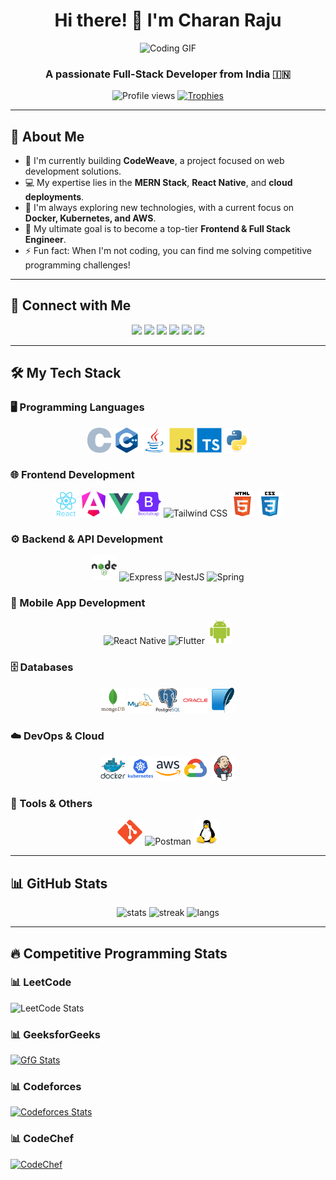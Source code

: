 <h1 align="center">Hi there! 👋 I'm Charan Raju</h1>
<p align="center">
  <img src="https://media.giphy.com/media/M9gbBd9nbDrOTu1Mqx/giphy.gif" alt="Coding GIF" width="50" />
</p>
<h3 align="center">A passionate Full-Stack Developer from India 🇮🇳</h3>

<p align="center">
  <img src="https://komarev.com/ghpvc/?username=charanraju18&label=Profile%20Views&color=0e75b6&style=flat" alt="Profile views" /> 
  <a href="https://github.com/ryo-ma/github-profile-trophy">
    <img src="https://github-profile-trophy.vercel.app/?username=charanraju18&theme=onedark&margin-w=10&margin-h=10" alt="Trophies" />
  </a>
</p>

---

## 🌟 About Me

- 🔭 I'm currently building **CodeWeave**, a project focused on web development solutions.
- 💻 My expertise lies in the **MERN Stack**, **React Native**, and **cloud deployments**.
- 🌱 I'm always exploring new technologies, with a current focus on **Docker, Kubernetes, and AWS**.
- 🎯 My ultimate goal is to become a top-tier **Frontend & Full Stack Engineer**.
- ⚡ Fun fact: When I'm not coding, you can find me solving competitive programming challenges!

---

## 🤝 Connect with Me

<p align="center">
  <a href="https://in.linkedin.com/in/charan-raju-pakalapati-74416629b" target="_blank"><img src="https://img.shields.io/badge/LinkedIn-0e76a8?style=for-the-badge&logo=linkedin&logoColor=white" /></a>
  <a href="https://www.codechef.com/users/charanraju925" target="_blank"><img src="https://img.shields.io/badge/CodeChef-5B4638?style=for-the-badge&logo=codechef&logoColor=white" /></a>
  <a href="https://www.hackerrank.com/charanraju925" target="_blank"><img src="https://img.shields.io/badge/Hackerrank-2EC866?style=for-the-badge&logo=hackerrank&logoColor=white" /></a>
  <a href="https://codeforces.com/profile/charan_raju" target="_blank"><img src="https://img.shields.io/badge/Codeforces-1F8ACB?style=for-the-badge&logo=codeforces&logoColor=white" /></a>
  <a href="https://leetcode.com/charanraju" target="_blank"><img src="https://img.shields.io/badge/LeetCode-FFA116?style=for-the-badge&logo=leetcode&logoColor=white" /></a>
  <a href="https://auth.geeksforgeeks.org/user/charanr9re0/profile" target="_blank"><img src="https://img.shields.io/badge/GeeksforGeeks-0F9D58?style=for-the-badge&logo=geeksforgeeks&logoColor=white" /></a>
</p>

---

## 🛠️ My Tech Stack

### 🖥️ Programming Languages
<p align="center">
  <img src="https://raw.githubusercontent.com/devicons/devicon/master/icons/c/c-original.svg" alt="C" width="40" height="40"/>
  <img src="https://raw.githubusercontent.com/devicons/devicon/master/icons/cplusplus/cplusplus-original.svg" alt="C++" width="40" height="40"/>
  <img src="https://raw.githubusercontent.com/devicons/devicon/master/icons/java/java-original.svg" alt="Java" width="40" height="40"/>
  <img src="https://raw.githubusercontent.com/devicons/devicon/master/icons/javascript/javascript-original.svg" alt="JavaScript" width="40" height="40"/>
  <img src="https://raw.githubusercontent.com/devicons/devicon/master/icons/typescript/typescript-original.svg" alt="TypeScript" width="40" height="40"/>
  <img src="https://raw.githubusercontent.com/devicons/devicon/master/icons/python/python-original.svg" alt="Python" width="40" height="40"/>
</p>

### 🌐 Frontend Development
<p align="center">
  <img src="https://raw.githubusercontent.com/devicons/devicon/master/icons/react/react-original-wordmark.svg" alt="React" width="40" height="40"/>
  <img src="https://raw.githubusercontent.com/devicons/devicon/master/icons/angular/angular-original.svg" alt="Angular" width="40" height="40"/>
  <img src="https://raw.githubusercontent.com/devicons/devicon/master/icons/vuejs/vuejs-original.svg" alt="Vue.js" width="40" height="40"/>
  <img src="https://raw.githubusercontent.com/devicons/devicon/master/icons/bootstrap/bootstrap-plain-wordmark.svg" alt="Bootstrap" width="40" height="40"/>
  <img src="https://www.vectorlogo.zone/logos/tailwindcss/tailwindcss-icon.svg" alt="Tailwind CSS" width="40" height="40"/>
  <img src="https://raw.githubusercontent.com/devicons/devicon/master/icons/html5/html5-original-wordmark.svg" alt="HTML5" width="40" height="40"/>
  <img src="https://raw.githubusercontent.com/devicons/devicon/master/icons/css3/css3-original-wordmark.svg" alt="CSS3" width="40" height="40"/>
</p>

### ⚙️ Backend & API Development
<p align="center">
  <img src="https://raw.githubusercontent.com/devicons/devicon/master/icons/nodejs/nodejs-original-wordmark.svg" alt="Node.js" width="40" height="40"/>
  <img src="https://www.vectorlogo.zone/logos/expressjs/expressjs-icon.svg" alt="Express" width="40" height="40"/>
  <img src="https://www.vectorlogo.zone/logos/nestjs/nestjs-icon.svg" alt="NestJS" width="40" height="40"/>
  <img src="https://www.vectorlogo.zone/logos/springio/springio-icon.svg" alt="Spring" width="40" height="40"/>
</p>

### 📱 Mobile App Development
<p align="center">
  <img src="https://reactnative.dev/img/header_logo.svg" alt="React Native" width="40" height="40"/>
  <img src="https://www.vectorlogo.zone/logos/flutterio/flutterio-icon.svg" alt="Flutter" width="40" height="40"/>
  <img src="https://raw.githubusercontent.com/devicons/devicon/master/icons/android/android-original.svg" alt="Android" width="40" height="40"/>
</p>

### 🗄️ Databases
<p align="center">
  <img src="https://raw.githubusercontent.com/devicons/devicon/master/icons/mongodb/mongodb-original-wordmark.svg" alt="MongoDB" width="40" height="40"/>
  <img src="https://raw.githubusercontent.com/devicons/devicon/master/icons/mysql/mysql-original-wordmark.svg" alt="MySQL" width="40" height="40"/>
  <img src="https://raw.githubusercontent.com/devicons/devicon/master/icons/postgresql/postgresql-original-wordmark.svg" alt="PostgreSQL" width="40" height="40"/>
  <img src="https://raw.githubusercontent.com/devicons/devicon/master/icons/oracle/oracle-original.svg" alt="Oracle" width="40" height="40"/>
  <img src="https://raw.githubusercontent.com/devicons/devicon/master/icons/sqlite/sqlite-original.svg" alt="SQLite" width="40" height="40"/>
</p>

### ☁️ DevOps & Cloud
<p align="center">
  <img src="https://raw.githubusercontent.com/devicons/devicon/master/icons/docker/docker-original-wordmark.svg" alt="Docker" width="40" height="40"/>
  <img src="https://raw.githubusercontent.com/devicons/devicon/master/icons/kubernetes/kubernetes-plain-wordmark.svg" alt="Kubernetes" width="40" height="40"/>
  <img src="https://raw.githubusercontent.com/devicons/devicon/master/icons/amazonwebservices/amazonwebservices-original-wordmark.svg" alt="AWS" width="40" height="40"/>
  <img src="https://raw.githubusercontent.com/devicons/devicon/master/icons/googlecloud/googlecloud-original.svg" alt="Google Cloud" width="40" height="40"/>
  <img src="https://raw.githubusercontent.com/devicons/devicon/master/icons/jenkins/jenkins-original.svg" alt="Jenkins" width="40" height="40"/>
</p>

### 🧰 Tools & Others
<p align="center">
  <img src="https://raw.githubusercontent.com/devicons/devicon/master/icons/git/git-original.svg" alt="Git" width="40" height="40"/>
  <img src="https://www.vectorlogo.zone/logos/getpostman/getpostman-icon.svg" alt="Postman" width="40" height="40"/>
  <img src="https://raw.githubusercontent.com/devicons/devicon/master/icons/linux/linux-original.svg" alt="Linux" width="40" height="40"/>
</p>

---

## 📊 GitHub Stats

<p align="center">
  <img src="https://github-readme-stats.vercel.app/api?username=charanraju18&show_icons=true&theme=tokyonight" alt="stats" />
  <img src="https://github-readme-streak-stats.herokuapp.com/?user=charanraju18&theme=tokyonight" alt="streak" />
  <img src="https://github-readme-stats.vercel.app/api/top-langs?username=charanraju18&show_icons=true&locale=en&layout=compact&theme=tokyonight" alt="langs" />
</p>

---


## 🔥 Competitive Programming Stats  

### 📊 LeetCode  
![LeetCode Stats](https://leetcard.jacoblin.cool/charanraju?theme=dark&font=Karma&ext=contest)

### 📊 GeeksforGeeks  
[![GfG Stats](https://geeks-for-geeks-stats-api.vercel.app/?userName=charanr9re0&theme=dark)](https://www.geeksforgeeks.org/user/charanr9re0/)

### 📊 Codeforces  
[![Codeforces Stats](https://codeforces-readme-stats.vercel.app/api/card?username=charan_raju)](https://codeforces.com/profile/charan_raju)

### 📊 CodeChef  
[![CodeChef](https://img.shields.io/badge/CodeChef-charanraju925-brightgreen?style=for-the-badge&logo=codechef)](https://www.codechef.com/users/charanraju925)



